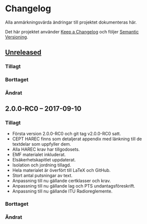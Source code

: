 # Changelog
Alla anmärkningsvärda ändringar till projektet dokumenteras här.

Det här projektet använder [Keep a Changelog](http://keepachangelog.com/en/1.0.0/)
och följer [Semantic Versioning](http://semver.org/spec/v2.0.0.html).

## [Unreleased]

### Tillagt 

### Borttaget

### Ändrat

## 2.0.0-RC0 – 2017-09-10
### Tillagt
- Första version 2.0.0-RC0 och git tag v2.0.0-RC0 satt.
- CEPT HAREC finns som detaljerat appendix med länkning till de textdelar som
  uppfyller dem.
- Alla HAREC krav har tillgodosets.
- EMF materialet inkluderat.
- Elsäkerhetskapitlet uppdaterat.
- Isolation och jordning tillagd.
- Hela materialet är överfört till LaTeX och GitHub.
- Stort antal putsningar av text.
- Anpassning till nu gällande certklasser och krav.
- Anpassning till nu gällande lag och PTS undantagsföreskrift.
- Anpassning till nu gällande ITU Radioreglemente.
	
### Borttaget

### Ändrat

[Unreleased]: https://github.com/SverigesSandareamatorer/SSA-Akademin/compare/8141940...HEAD
